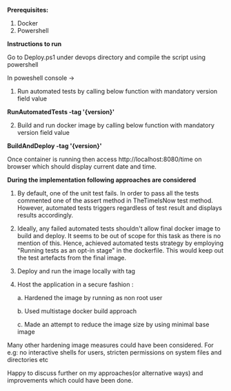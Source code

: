 

**Prerequisites:**
1. Docker
2. Powershell

**Instructions to run**

Go to Deploy.ps1 under devops directory and compile the script using powershell

In poweshell console ->

1. Run automated tests by calling below function with mandatory version field value

  **RunAutomatedTests -tag '{version}'**
  

2. Build and run docker image by calling below function with mandatory version field value

  **BuildAndDeploy -tag '{version}'** 
  
   Once container is running then access http://localhost:8080/time on browser which should display current date and time.

**During the implementation following approaches are considered**

1. By default, one of the unit test fails. In order to pass all the tests commented one of the assert method in TheTimeIsNow test method. However, automated tests triggers regardless of test result and displays results accordingly.

2. Ideally, any failed automated tests shouldn't allow final docker image to build and deploy. It seems to be out of scope for this task as there is no mention of this. Hence, achieved automated tests strategy by employing "Running tests as an opt-in stage" in the dockerfile. This would keep out the test artefacts from the final image.

3. Deploy and run the image locally with tag

4. Host the application in a secure fashion : 

   a. Hardened the image by running as non root user
  
   b. Used multistage docker build approach
  
   c. Made an attempt to reduce the image size by using minimal base image
  
Many other hardening image measures could have been considered. For e.g: no interactive shells for users, stricten permissions on system files and directories etc

Happy to discuss further on my approaches(or alternative ways) and improvements which could have been done.

                                           



